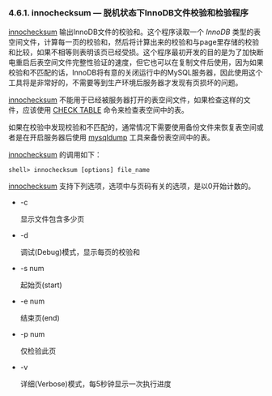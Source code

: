 ### 4.6.1. innochecksum — 脱机状态下InnoDB文件校验和检验程序

[innochecksum](#) 输出InnoDB文件的校验和。这个程序读取一个 *InnoDB* 类型的表空间文件，计算每一页的校验和，然后将计算出来的校验和与page里存储的校验和比较，如果不相等则表明该页已经受损。这个程序最初开发的目的是为了加快断电重启后表空间文件完整性验证的速度，但它也可以在复制文件后使用，因为如果校验和不匹配的话，InnoDB将有意的关闭运行中的MySQL服务器，因此使用这个工具将是非常好的，不需要等到生产环境后服务器才发现有页损坏的问题。

[innochecksum](#) 不能用于已经被服务器打开的表空间文件，如果检查这样的文件，应该使用 [CHECK TABLE][13.07.02.02] 命令来检查表空间中的表。

如果在校验中发现校验和不匹配的，通常情况下需要使用备份文件来恢复表空间或者是在开启服务器后使用 [mysqldump][04.05.04] 工具来备份表空间中的表。

[innochecksum](#) 的调用如下：

```shell
shell> innochecksum [options] file_name
```

[innochecksum](#) 支持下列选项，选项中与页码有关的选项，是以0开始计数的。

* -c

	显示文件包含多少页

* -d 

	调试(Debug)模式，显示每页的校验和

* -s num

	起始页(start)


* -e num

	结束页(end)


* -p num

	仅检验此页

* -v

	详细(Verbose)模式，每5秒钟显示一次执行进度 


[04.05.04]:./04.05.04_mysqldump_A_Database_Backup_Program.md
[13.07.02.02]:../Chapter_13/13.07.02_Table_Maintenance_Statements.md#13.7.2.2
                                                                               